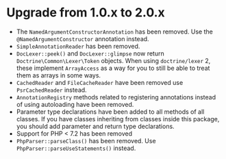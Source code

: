 # Upgrade from 1.0.x to 2.0.x

- The `NamedArgumentConstructorAnnotation` has been removed. Use the `@NamedArgumentConstructor`
  annotation instead.
- `SimpleAnnotationReader` has been removed.
- `DocLexer::peek()` and `DocLexer::glimpse` now return
`Doctrine\Common\Lexer\Token` objects. When using `doctrine/lexer` 2, these
implement `ArrayAccess` as a way for you to still be able to treat them as
arrays in some ways.
- `CachedReader` and `FileCacheReader` have been removed use `PsrCachedReader` instead.
- `AnnotationRegistry` methods related to registering annotations instead of
  using autoloading have been removed.
- Parameter type declarations have been added to all methods of all classes. If
you have classes inheriting from classes inside this package, you should add
parameter and return type declarations.
- Support for PHP < 7.2 has been removed
- `PhpParser::parseClass()` has been removed. Use
  `PhpParser::parseUseStatements()` instead.

